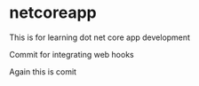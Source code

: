 # netcoreapp
This is for learning dot net core app development

Commit for integrating web hooks

Again this is comit
